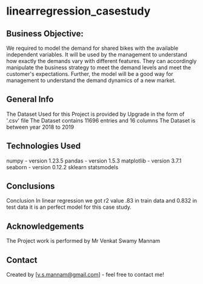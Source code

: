 # linearregression_casestudy
## Business Objective: 
We required to model the demand for shared bikes with the available independent variables. It will be used by the management to understand how exactly the demands vary with different features. They can accordingly manipulate the business strategy to meet the demand levels and meet the customer's expectations. Further, the model will be a good way for management to understand the demand dynamics of a new market. 
## General Info
The Dataset Used for this Project is provided by Upgrade in the form of '.csv' file
The Dataset contains 11696 entries and 16 columns
The Dataset is between year 2018 to 2019
## Technologies Used
numpy - version 1.23.5
pandas - version 1.5.3
matplotlib - version 3.7.1
seaborn - version 0.12.2
sklearn
statsmodels
## Conclusions
Conclusion In linear regression we got r2 value .83 in train data and 0.832 in test data it is an perfect model for this case study.
## Acknowledgements
The Project work is performed by Mr Venkat Swamy Mannam
## Contact
Created by [v.s.mannam@gmail.com] - feel free to contact me!
